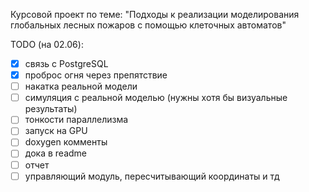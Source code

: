 Курсовой проект по теме: "Подходы к реализации моделирования глобальных лесных пожаров с помощью клеточных автоматов"

TODO (на 02.06):  
- [x] связь с PostgreSQL
- [x] проброс огня через препятствие
- [ ] накатка реальной модели
- [ ] симуляция с реальной моделью (нужны хотя бы визуальные результаты)
- [ ] тонкости параллелизма
- [ ] запуск на GPU
- [ ] doxygen комменты
- [ ] дока в readme
- [ ] отчет
- [ ] управляющий модуль, пересчитывающий координаты и тд
